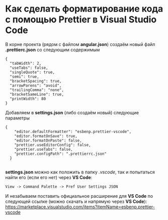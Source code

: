 # Как сделать форматирование кода с помощью Prettier в Visual Studio Code

В корне проекта (рядом с файлом **angular.json**) создаём новый файл **.prettierc.json** со следующим содержимым

```
{
  "tabWidth": 2,
  "useTabs": false,
  "singleQuote": true,
  "semi": true,
  "bracketSpacing": true,
  "arrowParens": "avoid",
  "trailingComma": "none",
  "bracketSameLine": true,
  "printWidth": 80
}

```

Добавляем в **settings.json** (либо создаём новый) следующие параметры

```
{
    "editor.defaultFormatter": "esbenp.prettier-vscode",
    "editor.formatOnSave": true,
    "editor.formatOnPaste": false,
    "prettier.useEditorConfig": false,
    "prettier.useTabs": false,
    "prettier.configPath": ".prettierrc.json"
  }


```

**settings.json** можно как положить в папку _.vscode_, так и попытаться найти его (если его нет) через **VS Code**:

```
View -> Command Palette -> Pref User Settings JSON
```

И незабываем поставить официальное расширение для **VS Code** по следующей ссылке (можно скачать и напрямую через **VS Code**): https://marketplace.visualstudio.com/items?itemName=esbenp.prettier-vscode
